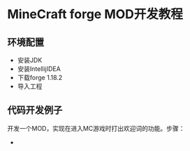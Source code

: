 # MineCraft forge MOD开发教程

## 环境配置
- 安装JDK
- 安装IntellijIDEA
- 下载forge 1.18.2
- 导入工程

## 代码开发例子

开发一个MOD，实现在进入MC游戏时打出欢迎词的功能。步骤：

- 